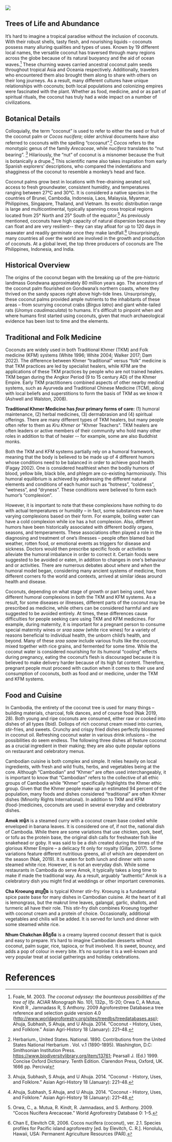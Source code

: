 

<a href="https://juncture-digital.org/athaodam/plant-planet-plate"><img src="https://juncture-digital.org/images/ve-button.png"></a>

<param ve-config 
       title="Coconut ដូង (Cocos nucifera)"
       author="Ashley Thuthao Keng Dam, Ph.D."
       banner="https://iiif.juncture-digital.org/banner/?url=https://upload.wikimedia.org/wikipedia/commons/0/0d/Sihanoukville_Province_-_coconut_palms.jpg" 
       layout="vertical">




## Trees of Life and Abundance 


It’s hard to imagine a tropical paradise without the inclusion of coconuts. With their robust shells, tasty flesh, and nourishing liquids – coconuts possess many alluring qualities and types of uses.  Known by 19 different local names, the versatile coconut has traversed through many regions across the globe because of its natural buoyancy and the aid of ocean waves.[^ref1]  These churning waves carried ancestral coconut palm seeds throughout tropical Asia and Oceania respectively.  Additionally, travelers who encountered them also brought them along to share with others on their long journeys. As a result, many different cultures have unique relationships with coconuts; both local populations and colonizing empires were fascinated with the plant. Whether as food, medicine, and or as part of spiritual rituals, the coconut has truly had a wide impact on a number of civilizations.



<param ve-image
       url="https://upload.wikimedia.org/wikipedia/commons/8/8b/%28Cocos_nucifera%2C_Linn.%29.%2C_da_Cole%C3%A7%C3%A3o_Brasiliana_Iconogr%C3%A1fica.jpg"
       label="'Cocos nucifera Linn.' by José Joaquim Freire (1760-1847)"
       attribution="Wiki Commons"
       license="CC BY 2.0"
       fit="contain">

<param ve-entity eid="Q7845753"> <!--tropical Asia-->
<param ve-entity eid="Q55643"> <!--Oceania--> 
<param ve-entity eid="Q53500837"> <!-- José Joaquim Freire -->

## Botanical Details

<param ve-plant-specimen eid="Q13099531" max="1"> <!--Cocos-->

Colloquially, the term “coconut” is used to refer to either the seed or fruit of the coconut palm or _Cocos nucifera_;   older archival documents have also referred to coconuts with the spelling “cocoanut”.[^ref2]  _Cocos_ refers to the monotypic genus of the family _Arecaceae_, while _nucifera_ translates to “nut bearing”. [^ref3] Hilariously, the “nut” of coconut is a misnomer because the  fruit is botanically a drupe.[^ref3]  This scientific name also takes inspiration from early Spanish explorers’ descriptions, who compared the indentations and shagginess of the coconut to resemble a monkey’s head and face.  

<param ve-image url="https://github.com/Athaodam/Plant-planet-plate/blob/main/Coconuts%20and%20trees%20(Cocos%20nucifera),%20a%20cinnamon%20tree%20(Cinnamomum%20verum)%20and%20pinang%20tree%20(Areca%20catechu),%20in%20a%20tropical%20landscape.%20Line%20engraving%20after%20J.%20Nieuhoff..jpg?raw=true"
       label= "Coconuts and trees (Cocos nucifera), a cinnamon tree (Cinnamomum verum) and pinang tree (Areca catechu), in a tropical landscape. Line engraving after J. Nieuhoff (1682)"
       attribution="Wellcome Collection via JSTOR"
       license="Creative Commons"
       fit="contain">
       


<param ve-entity eid="Q14712"> <!--drupe-->
<param ve-entity eid="Q14080"> <!--Arecaceae-->


Coconut palms grow best in locations with free-draining aerated soil, access to fresh groundwater, consistent humidity, and temperatures ranging between 27°C and 30°C.  It is considered a native species in the countries of Brunei, Cambodia, Indonesia, Laos, Malaysia, Myanmar, Philippines, Singapore, Thailand, and Vietnam.  Its exotic distribution range is large and multicontinental, typically spanning cross tropical regions located from 25° North and 25° South of the equator.[^ref4] As previously mentioned, coconuts have high capacity of natural dispersion because they can float and are very resilient-- they can stay afloat for up to 120 days in seawater and readily germinate once they make landfall.[^ref5] Unsurprisingly, many countries all over the world are involved in the growth and production of coconuts. At a global level, the top three producers of coconuts are The Philippines, Indonesia, and India. 

<param ve-image
       url="https://upload.wikimedia.org/wikipedia/commons/7/7b/Coconut_distribution.png"
       label="Cocos nucifera global dispersion"
       attribution="Wiki Commons"
       license="CC BY SA 4.0"
       fit="contain">



## Historical Overview                        

The origins of the coconut began with the breaking up of the pre-historic landmass Gondwana approximately 80 million years ago.  The ancestors of the coconut palm flourished on Gondwana’s northern coasts, where they thrived on the sandy spaces right above high-tide lines.  Unsurprisingly, these coconut palms provided ample nutrients to the inhabitants of these areas – from scurrying coconut crabs (_Birgus latro_) and giant white-tailed rats (_Uromys caudimaculata_) to  humans. It's difficult to pinpoint when and where humans first started using coconuts, given that much archaeological evidence has been lost to time and the elements. 

 <param ve-image url="https://upload.wikimedia.org/wikipedia/commons/c/cb/Gondwana_420_Ma.png"
       label="Gondwana, shown centred from the South Pole"
       attribution="Wiki Commons"
       license="Public Domain">   

                                 

<param ve-entity eid="Q80583"> <!--Gondwana-->
<param ve-entity eid="Q206070"> <!--Birgus latro-->
<param ve-entity eid="Q677267"> <!--Uromys caudimaculata-->


## Traditional and Folk Medicine 
Coconuts are widely used in both Traditional Khmer (TKM) and Folk medicine (KFM) systems (White 1996; White 2004; Walker 2017; Dam 2022). The difference between Khmer “traditional” versus “folk” medicine is that TKM practices are led by specialist healers, while KFM are the applications of these TKM practices by people who are not trained healers. TKM began during the Angkor Period (9 to 15 century AD) of the Khmer Empire. Early TKM practitioners combined aspects of other nearby medical systems, such as Ayurveda and Traditional Chinese Medicine (TCM), along with local beliefs and superstitions to form the basis of TKM as we know it (Ashwell and Walston, 2008). 

<param ve-image url="3708F571-FF12-49EF-8294-9525E0D08264.jpg"
       label="Life carving from Bayon Temple in Siem Reap, Cambodia"
       attribution="Ashley Thuthao Keng Dam"
       fit="contain">

       
<param ve-entity eid="Q132325"> <!--Ayurveda-->
<param ve-entity eid="Q200253"> <!--Traditional Chinese Medicine-->
<param ve-entity eid="Q201705"> <!--Khmer Empire-->

       
**Traditional Khmer Medicine has _four_ primary forms of care:** (1) humoral maintenance, (2) herbal medicines, (3) dermabrasion  and (4) spiritual offerings. There are many different types of TKM healers, but many people often refer to them as _Kru Khmer_ or "Khmer Teachers". TKM healers are often leaders or active members of their community who hold many other roles in addition to that of healer -- for example, some are also Buddhist monks.
<param ve-image url="44300033.JPG"
       label="Khmer Traditional 'Soul-caller' or Spiritual healer"
       attribution="Ashley Thuthao Keng Dam"
       fit="contain">


Both the TKM and KFM systems partially rely on a humoral framework, meaning that the body is believed to be made up of 4 different humors whose conditions need to be balanced in order to achieve good health (Fagay 2002). One is considered healthiest when the bodily humors of blood, yellow bile, black bile, and phlegm are co-existing harmoniously. This humoral equilibrium is achieved by addressing the different natural elements and conditions of each humor such as “hotness”, “coldness”, “wetness”, and “dryness”. These conditions were believed to form each humor’s “complexion”. 

<param ve-image url="https://www.nlm.nih.gov/exhibition/shakespeare/assets/four-humors.png"
       label= "The Four Humors"
       attribution= "National Institutes of Health (NIH)"
       license="Public Domain"
       fit="contain">
       
<param ve-entity eid-"Q5782572"> <!--humoral framework"-->


However, it is important to note that these complexions have nothing to do with actual temperatures or humidity – in fact, some substances even have varying complexions based on their form. For example, boiling water can have a cold complexion while ice has a hot complexion. Also, different humors have been historically associated with different bodily organs, seasons, and temperaments. These associations often played a role in the diagnosing and treatment of one’s illnesses – people often blamed bad weather, rotten food, or emotional events as triggers for disease and sickness. Doctors would then prescribe specific foods or activities to alleviate the humoral imbalance in order to correct it. Certain foods were suggested to be avoided or eaten, in addition to changes in one's behaviour and or activities. There are numerous debates about _where_ and _when_ the humoral model began, considering many ancient systems of medicine, from different corners fo the world and contexts, arrived at similar ideas around health and disease.
<param ve-image url="Doctor at bedside, taking a pulse 1555.tif"
       label="Woodcut from Walther Ryff, Spiegel und Regiment der Gesundheyt (Mirror and Regimen of Health), 1555"
       attribution="National Library of Medicine"
       fit="contain">

Coconuts, depending on what stage of growth or part being used, have different humoral complexions in both the TKM and KFM systems. As a result, for some diseases or illnesses, different parts of the coconut may be prescribed as medicine, while others can be considered harmful and are suggested to be avoided entirely. At times, these differences cause difficulties for people seeking care using TKM and KFM medicines. For example, during maternity, it is important for a pregnant person to consume special maternity wines or _sraa saaw_ (white rice wines) for a variety of reasons beneficial to individual health, the unborn child’s health, and beyond. Many of these _sraa saaw_ include various fruits like the coconut, mixed together with rice grains, and fermented for some time. While the coconut water is considered nourishing for its humoral “cooling” effects during pregnancy, eating the coconut’s flesh is discouraged because it is believed to make delivery harder because of its high fat content. Therefore, pregnant people must proceed with caution when it comes to their use and consumption of coconuts, both as food and or medicine, under the TKM and KFM systems. 
                    
<param ve-image url="IMG_0321.JPEG"
       label="Traditional Khmer medicinal wines"
       attribution="Ashley Thuthao Keng Dam"
       fit="contain">
                    
                    

## Food and Cuisine

In Cambodia, the entirety of the coconut tree is used for many things – building materials, charcoal, folk dances, and of course food (Nak 2019, 28). Both young and ripe coconuts are consumed, either raw or cooked into dishes of all types (Ibid). Dollops of rich coconut cream mixed into curries, stir-fries, and sweets. Crunchy and crispy fried dishes perfectly blossomed in coconut oil. Refreshing coconut water in various drink infusions – the possibilities do seem endless. The following three dishes all feature coconut as a crucial ingredient in their making; they are also quite popular options on restaurant and celebratory menus. 


<param ve-video id="EkSXidCH_kA" 
       title="Khmer Traditional Coconut Dance, 1969"
       start="00:44">


Cambodian cuisine is both complex and simple. It relies heavily on local ingredients, with fresh and wild fruits, herbs, and vegetables being at the core. Although “Cambodian” and “Khmer” are often used interchangeably, it is important to know that “Cambodian” refers to the collective of all ethic groups of Cambodia while “Khmer” specifically highlights the Khmer ethic group. Given that the Khmer people make up an estimated 94 percent of the population, many foods and dishes considered “traditional” are often Khmer dishes (Minority Rights International). In addition to TKM and KFM (food-)medicines, coconuts are used in several everyday and celebratory dishes. 





<param ve-image url="https://www.visit-angkor.org/wp-content/uploads/2022/04/offering-table-khmer-new-year.jpg" 
       label="Khmer New Year altar offering"
       fit="contain>
                     
<param ve-image url="https://images.squarespace-cdn.com/content/v1/565bf8bbe4b00f188f50f653/1470202761323-3X99M483JAATXPYGKD6W/siem-reap-food-tours-evening-tour-beef.jpg?format=1500w"
       fit="contain">
       
<param ve-image url="https://assets.vogue.com/photos/58914829fb0604bf1f5c2073/master/w_2000,h_1333,c_limit/01-best-food-in-siem-reap-cambodia.jpg"
       fit="contain">

<param ve-image url="https://a.cdn-hotels.com/gdcs/production51/d1045/381fbd5d-5163-46b0-8a78-c72554acff3c.jpg"
       fit="contain">
       

<param ve-entity eid="Q201028"> <!--Khmer-->




**Amok អាម៉ុក** is a steamed curry with a coconut cream base cooked while enveloped in banana leaves. It is considered one of, if not the, national dish of Cambodia. While there are some variations that use chicken, pork, beef, or tofu as the protein base, the original dish calls for freshwater fish like snakehead or goby. It was said to be a dish created during the times of the glorious Khmer Empire – a delicacy fit only for royalty (Gillan, 2017). Some variations feature different nutritious greens, all of which are dependent on the season (Nak, 2019). It is eaten for both lunch and dinner with some steamed white rice. However, it is not an everyday dish. While some restaurants in Cambodia do serve Amok, it typically takes a long time to make if made the traditional way. As a result, arguably “authentic” Amok is a celebratory dish you might find at weddings or other important ceremonies. 

<param ve-image title="Amok, Khmer steamed fish curry" url="https://static.nationalgeographic.co.uk/files/styles/image_3200/public/fish-amok.png.webp?w=1600&h=1113&q=100">

<param ve-entity eid="Q4350424"> <!--Amok-->



**Cha Kroeung ឆាគ្រឿង** is typical Khmer stir-fry. Kroeung is a fundamental spice paste base for many dishes in Cambodian cuisine. At the heart of it all is lemongrass, but the makrut lime leaves, galangal, garlic, shallots, and turmeric all have their role. This stir-fry dish combines Kroeung together with coconut cream and a protein of choice. Occasionally, additional vegetables and chilis will be added. It is served for lunch and dinner with some steamed white rice.

<param ve-image title="Cha Kroeung, Khmer lemongrass stir-fry" url="https://user-images.githubusercontent.com/87992437/174494103-03c737d4-b93c-4496-95f1-1a8f7b899641.png">
<param ve-entity eid="Q958214"> <!--Kroeung-->



**Nhum Chakchan នំច័ក្កច័ន** is a creamy layered coconut dessert that is quick and easy to prepare. It’s hard to imagine Cambodian desserts without coconut, palm sugar, rice, tapioca, or fruit involved.  It is sweet, bouncy, and adds a pop of colour in every bite. It’s no surprise it is a well-known and very popular treat at social gatherings and holiday celebrations. 

<param ve-image title="Nhum Chakcan, Khmer layered coconut dessert" url="https://i.ytimg.com/vi/YO0XdJjF4TA/maxresdefault.jpg">
<param ve-entity eid="Q107368499"> <!--Cambodian desserts-->





 

# References
 <param ve-image title="Nhum Chakcan, Khmer layered coconut dessert" url="https://github.com/Athaodam/Plant-planet-plate/blob/6fcfd7d66468da308e1500ec3d0f055d75705f97/Coconut%20palm%20(Cocos%20nucifera)%20flowering%20stem%20and%20floral%20segments.%20Coloured%20etching%20by%20J.%20Pass,%20c.%201807,%20after%20J.%20Ihle.jpg">                               

[^ref1]:  Foale, M. 2003. _The coconut odyssey: the bounteous possibilities of the tree of life._ ACIAR Monograph No. 101, 132p., 15-20; Orwa C, A Mutua, Kindt R , Jamnadass R, S Anthony. 2009 Agroforestree Database:a tree reference and selection guide version 4.0 (http://www.worldagroforestry.org/sites/treedbs/treedatabases.asp); Ahuja, Subhash, S Ahuja, and U Ahuja. 2014. “Coconut - History, Uses, and Folklore.” Asian Agri-History 18 (January): 221–48.
[^ref2]: Herbarium., United States. National. 1890. Contributions from the United States National Herbarium  . Vol. v.1 (1890-1895). Washington, D.C: Smithsonian Institution Press. https://www.biodiversitylibrary.org/item/13761; Pearsall J. (Ed.) 1999. Concise Oxford Dictionary. Tenth Edition. Clarendon Press, Oxford, UK. 1666 pp. Percival
[^ref3]: Ahuja, Subhash, S Ahuja, and U Ahuja. 2014. “Coconut - History, Uses, and Folklore.” Asian Agri-History 18 (January): 221–48.
[^ref4]: Orwa, C., a. Mutua, R. Kindt, R. Jamnadass, and S. Anthony. 2009. “Cocos Nucifera Arecaceae.” World Agroforestry Database 0: 1–5.
[^ref5]: Chan E, Elevitch CR, 2006. Cocos nucifera (coconut), ver. 2.1. Species profiles for Pacific island agroforestry [ed. by Elevitch, C. R.]. Honolulu, Hawaii, USA: Permanent Agriculture Resources (PAR).
[^ref6]: 


